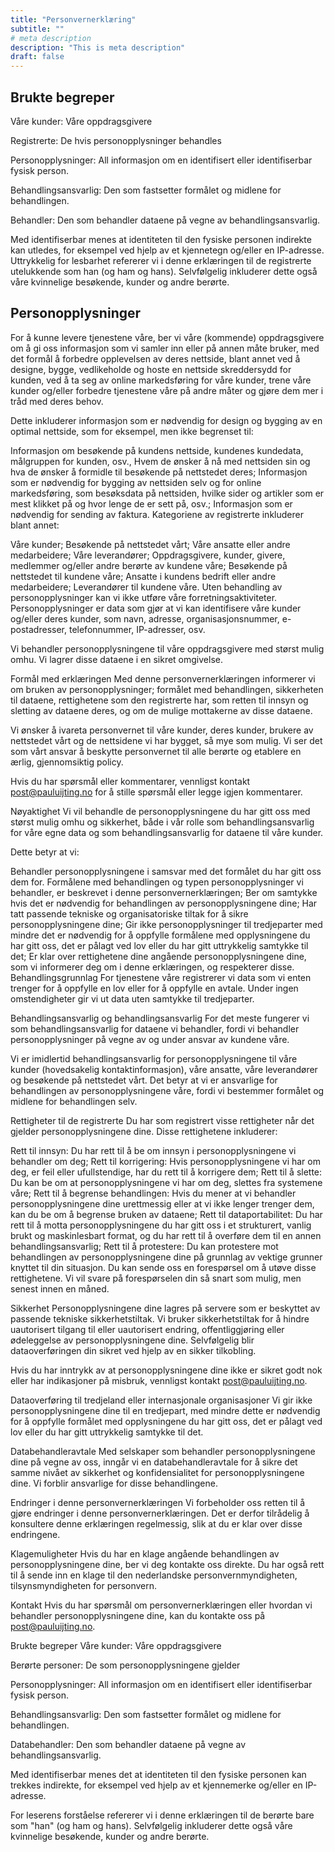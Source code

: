 ```yaml
---
title: "Personvernerklæring"
subtitle: ""
# meta description
description: "This is meta description"
draft: false
---
```



## Brukte begreper

Våre kunder: Våre oppdragsgivere

Registrerte: De hvis personopplysninger behandles

Personopplysninger: All informasjon om en identifisert eller identifiserbar fysisk person.

Behandlingsansvarlig: Den som fastsetter formålet og midlene for behandlingen.

Behandler: Den som behandler dataene på vegne av behandlingsansvarlig.

Med identifiserbar menes at identiteten til den fysiske personen indirekte kan utledes, for eksempel ved hjelp av et kjennetegn og/eller en IP-adresse.
Uttrykkelig for lesbarhet refererer vi i denne erklæringen til de registrerte utelukkende som han (og ham og hans). Selvfølgelig inkluderer dette også våre kvinnelige besøkende, kunder og andre berørte.

## Personopplysninger
For å kunne levere tjenestene våre, ber vi våre (kommende) oppdragsgivere om å gi oss informasjon som vi samler inn eller på annen måte bruker, med det formål å forbedre opplevelsen av deres nettside, blant annet ved å designe, bygge, vedlikeholde og hoste en nettside skreddersydd for kunden, ved å ta seg av online markedsføring for våre kunder, trene våre kunder og/eller forbedre tjenestene våre på andre måter og gjøre dem mer i tråd med deres behov.

Dette inkluderer informasjon som er nødvendig for design og bygging av en optimal nettside, som for eksempel, men ikke begrenset til:

Informasjon om besøkende på kundens nettside, kundenes kundedata, målgruppen for kunden, osv.,
Hvem de ønsker å nå med nettsiden sin og hva de ønsker å formidle til besøkende på nettstedet deres;
Informasjon som er nødvendig for bygging av nettsiden selv og for online markedsføring, som besøksdata på nettsiden, hvilke sider og artikler som er mest klikket på og hvor lenge de er sett på, osv.;
Informasjon som er nødvendig for sending av faktura.
Kategoriene av registrerte inkluderer blant annet:

Våre kunder;
Besøkende på nettstedet vårt;
Våre ansatte eller andre medarbeidere;
Våre leverandører;
Oppdragsgivere, kunder, givere, medlemmer og/eller andre berørte av kundene våre;
Besøkende på nettstedet til kundene våre;
Ansatte i kundens bedrift eller andre medarbeidere;
Leverandører til kundene våre.
Uten behandling av personopplysninger kan vi ikke utføre våre forretningsaktiviteter. Personopplysninger er data som gjør at vi kan identifisere våre kunder og/eller deres kunder, som navn, adresse, organisasjonsnummer, e-postadresser, telefonnummer, IP-adresser, osv.

Vi behandler personopplysningene til våre oppdragsgivere med størst mulig omhu. Vi lagrer disse dataene i en sikret omgivelse.

Formål med erklæringen
Med denne personvernerklæringen informerer vi om bruken av personopplysninger; formålet med behandlingen, sikkerheten til dataene, rettighetene som den registrerte har, som retten til innsyn og sletting av dataene deres, og om de mulige mottakerne av disse dataene.

Vi ønsker å ivareta personvernet til våre kunder, deres kunder, brukere av nettstedet vårt og de nettsidene vi har bygget, så mye som mulig. Vi ser det som vårt ansvar å beskytte personvernet til alle berørte og etablere en ærlig, gjennomsiktig policy.

Hvis du har spørsmål eller kommentarer, vennligst kontakt post@pauluijting.no for å stille spørsmål eller legge igjen kommentarer.

Nøyaktighet
Vi vil behandle de personopplysningene du har gitt oss med størst mulig omhu og sikkerhet, både i vår rolle som behandlingsansvarlig for våre egne data og som behandlingsansvarlig for dataene til våre kunder.

Dette betyr at vi:

Behandler personopplysningene i samsvar med det formålet du har gitt oss dem for. Formålene med behandlingen og typen personopplysninger vi behandler, er beskrevet i denne personvernerklæringen;
Ber om samtykke hvis det er nødvendig for behandlingen av personopplysningene dine;
Har tatt passende tekniske og organisatoriske tiltak for å sikre personopplysningene dine;
Gir ikke personopplysninger til tredjeparter med mindre det er nødvendig for å oppfylle formålene med opplysningene du har gitt oss, det er pålagt ved lov eller du har gitt uttrykkelig samtykke til det;
Er klar over rettighetene dine angående personopplysningene dine, som vi informerer deg om i denne erklæringen, og respekterer disse.
Behandlingsgrunnlag
For tjenestene våre registrerer vi data som vi enten trenger for å oppfylle en lov eller for å oppfylle en avtale. Under ingen omstendigheter gir vi ut data uten samtykke til tredjeparter.

Behandlingsansvarlig og behandlingsansvarlig
For det meste fungerer vi som behandlingsansvarlig for dataene vi behandler, fordi vi behandler personopplysninger på vegne av og under ansvar av kundene våre.

Vi er imidlertid behandlingsansvarlig for personopplysningene til våre kunder (hovedsakelig kontaktinformasjon), våre ansatte, våre leverandører og besøkende på nettstedet vårt. Det betyr at vi er ansvarlige for behandlingen av personopplysningene våre, fordi vi bestemmer formålet og midlene for behandlingen selv.

Rettigheter til de registrerte
Du har som registrert visse rettigheter når det gjelder personopplysningene dine. Disse rettighetene inkluderer:

Rett til innsyn: Du har rett til å be om innsyn i personopplysningene vi behandler om deg;
Rett til korrigering: Hvis personopplysningene vi har om deg, er feil eller ufullstendige, har du rett til å korrigere dem;
Rett til å slette: Du kan be om at personopplysningene vi har om deg, slettes fra systemene våre;
Rett til å begrense behandlingen: Hvis du mener at vi behandler personopplysningene dine urettmessig eller at vi ikke lenger trenger dem, kan du be om å begrense bruken av dataene;
Rett til dataportabilitet: Du har rett til å motta personopplysningene du har gitt oss i et strukturert, vanlig brukt og maskinlesbart format, og du har rett til å overføre dem til en annen behandlingsansvarlig;
Rett til å protestere: Du kan protestere mot behandlingen av personopplysningene dine på grunnlag av vektige grunner knyttet til din situasjon.
Du kan sende oss en forespørsel om å utøve disse rettighetene. Vi vil svare på forespørselen din så snart som mulig, men senest innen en måned.

Sikkerhet
Personopplysningene dine lagres på servere som er beskyttet av passende tekniske sikkerhetstiltak. Vi bruker sikkerhetstiltak for å hindre uautorisert tilgang til eller uautorisert endring, offentliggjøring eller ødeleggelse av personopplysningene dine. Selvfølgelig blir dataoverføringen din sikret ved hjelp av en sikker tilkobling.

Hvis du har inntrykk av at personopplysningene dine ikke er sikret godt nok eller har indikasjoner på misbruk, vennligst kontakt post@pauluijting.no.

Dataoverføring til tredjeland eller internasjonale organisasjoner
Vi gir ikke personopplysningene dine til en tredjepart, med mindre dette er nødvendig for å oppfylle formålet med opplysningene du har gitt oss, det er pålagt ved lov eller du har gitt uttrykkelig samtykke til det.

Databehandleravtale
Med selskaper som behandler personopplysningene dine på vegne av oss, inngår vi en databehandleravtale for å sikre det samme nivået av sikkerhet og konfidensialitet for personopplysningene dine. Vi forblir ansvarlige for disse behandlingene.

Endringer i denne personvernerklæringen
Vi forbeholder oss retten til å gjøre endringer i denne personvernerklæringen. Det er derfor tilrådelig å konsultere denne erklæringen regelmessig, slik at du er klar over disse endringene.

Klagemuligheter
Hvis du har en klage angående behandlingen av personopplysningene dine, ber vi deg kontakte oss direkte. Du har også rett til å sende inn en klage til den nederlandske personvernmyndigheten, tilsynsmyndigheten for personvern.

Kontakt
Hvis du har spørsmål om personvernerklæringen eller hvordan vi behandler personopplysningene dine, kan du kontakte oss på post@pauluijting.no.


Brukte begreper
Våre kunder: Våre oppdragsgivere

Berørte personer: De som personopplysningene gjelder

Personopplysninger: All informasjon om en identifisert eller identifiserbar fysisk person.

Behandlingsansvarlig: Den som fastsetter formålet og midlene for behandlingen.

Databehandler: Den som behandler dataene på vegne av behandlingsansvarlig.

Med identifiserbar menes det at identiteten til den fysiske personen kan trekkes indirekte, for eksempel ved hjelp av et kjennemerke og/eller en IP-adresse.

For leserens forståelse refererer vi i denne erklæringen til de berørte bare som "han" (og ham og hans). Selvfølgelig inkluderer dette også våre kvinnelige besøkende, kunder og andre berørte.
